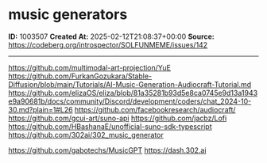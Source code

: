 # music generators

**ID:** 1003507
**Created At:** 2025-02-12T21:08:37+00:00
**Source:** https://codeberg.org/introspector/SOLFUNMEME/issues/142

---

https://github.com/multimodal-art-projection/YuE
https://github.com/FurkanGozukara/Stable-Diffusion/blob/main/Tutorials/AI-Music-Generation-Audiocraft-Tutorial.md
https://github.com/elizaOS/eliza/blob/81a35281b93d5e8ca0745e9d13a1943e9a90681b/docs/community/Discord/development/coders/chat_2024-10-30.md?plain=1#L26
https://github.com/facebookresearch/audiocraft/
https://github.com/gcui-art/suno-api
https://github.com/jacbz/Lofi
https://github.com/HBashanaE/unofficial-suno-sdk-typescript
https://github.com/302ai/302_music_generator

https://github.com/gabotechs/MusicGPT
https://dash.302.ai
